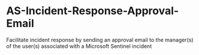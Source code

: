 # AS-Incident-Response-Approval-Email
Facilitate incident response by sending an approval email to the manager(s) of the user(s) associated with a Microsoft Sentinel incident
